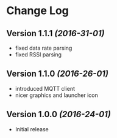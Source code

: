 Change Log
==========

Version 1.1.1 *(2016-31-01)*
----------------------------

 * fixed data rate parsing
 * fixed RSSI parsing

Version 1.1.0 *(2016-26-01)*
----------------------------

 * introduced MQTT client
 * nicer graphics and launcher icon

Version 1.0.0 *(2016-24-01)*
----------------------------

 * Initial release
